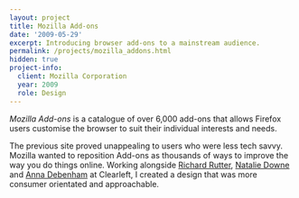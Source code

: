 ```yaml
---
layout: project
title: Mozilla Add-ons
date: '2009-05-29'
excerpt: Introducing browser add-ons to a mainstream audience.
permalink: /projects/mozilla_addons.html
hidden: true
project-info:
  client: Mozilla Corporation
  year: 2009
  role: Design
---
```

_Mozilla Add-ons_ is a catalogue of over 6,000 add-ons that allows Firefox users customise the browser to suit their individual interests and needs.

The previous site proved unappealing to users who were less tech savvy. Mozilla wanted to reposition Add-ons as thousands of ways to improve the way you do things online. Working alongside [Richard Rutter][1], [Natalie Downe][2] and [Anna Debenham][3] at Clearleft, I created a design that was more consumer orientated and approachable.

[1]: http://clearleft.com/is/richard-rutter/
[2]: http://clearleft.com/is/natalie-downe/
[3]: http://maban.co.uk/
